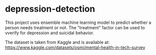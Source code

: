 # depression-detection

This project uses ensemble machine learning model to predict whether a person needs treatment or not. The "treatment" factor can be used to vverify for depression and suicidal behavior. 

The dataset is taken from Kaggle and is available at: https://www.kaggle.com/datasets/osmi/mental-health-in-tech-survey
